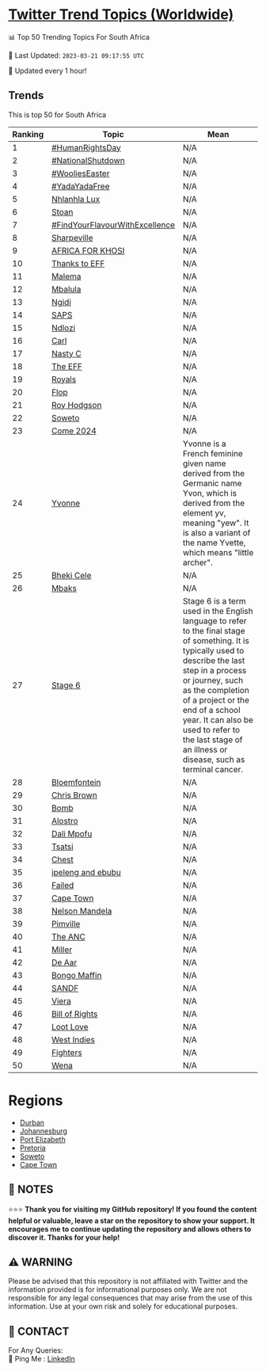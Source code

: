 [Twitter Trend Topics (Worldwide)](https://github.com/ErcinDedeoglu/Twitter-Trend-Topics)
==========


📊 Top 50 Trending Topics For South Africa

📆 Last Updated: `2023-03-21 09:17:55 UTC`

🔧 Updated every 1 hour!


## Trends

This is top 50 for South Africa

| Ranking | Topic | Mean |
| ------- | ------------ | ------------ |
| 1 | [#HumanRightsDay](http://twitter.com/search?q=%23HumanRightsDay) | N/A |
| 2 | [#NationalShutdown](http://twitter.com/search?q=%23NationalShutdown) | N/A |
| 3 | [#WooliesEaster](http://twitter.com/search?q=%23WooliesEaster) | N/A |
| 4 | [#YadaYadaFree](http://twitter.com/search?q=%23YadaYadaFree) | N/A |
| 5 | [Nhlanhla Lux](http://twitter.com/search?q=Nhlanhla+Lux) | N/A |
| 6 | [Stoan](http://twitter.com/search?q=Stoan) | N/A |
| 7 | [#FindYourFlavourWithExcellence](http://twitter.com/search?q=%23FindYourFlavourWithExcellence) | N/A |
| 8 | [Sharpeville](http://twitter.com/search?q=Sharpeville) | N/A |
| 9 | [AFRICA FOR KHOSI](http://twitter.com/search?q=AFRICA+FOR+KHOSI) | N/A |
| 10 | [Thanks to EFF](http://twitter.com/search?q=Thanks+to+EFF) | N/A |
| 11 | [Malema](http://twitter.com/search?q=Malema) | N/A |
| 12 | [Mbalula](http://twitter.com/search?q=Mbalula) | N/A |
| 13 | [Ngidi](http://twitter.com/search?q=Ngidi) | N/A |
| 14 | [SAPS](http://twitter.com/search?q=SAPS) | N/A |
| 15 | [Ndlozi](http://twitter.com/search?q=Ndlozi) | N/A |
| 16 | [Carl](http://twitter.com/search?q=Carl) | N/A |
| 17 | [Nasty C](http://twitter.com/search?q=Nasty+C) | N/A |
| 18 | [The EFF](http://twitter.com/search?q=The+EFF) | N/A |
| 19 | [Royals](http://twitter.com/search?q=Royals) | N/A |
| 20 | [Flop](http://twitter.com/search?q=Flop) | N/A |
| 21 | [Roy Hodgson](http://twitter.com/search?q=Roy+Hodgson) | N/A |
| 22 | [Soweto](http://twitter.com/search?q=Soweto) | N/A |
| 23 | [Come 2024](http://twitter.com/search?q=Come+2024) | N/A |
| 24 | [Yvonne](http://twitter.com/search?q=Yvonne) | Yvonne is a French feminine given name derived from the Germanic name Yvon, which is derived from the element yv, meaning "yew". It is also a variant of the name Yvette, which means "little archer". |
| 25 | [Bheki Cele](http://twitter.com/search?q=Bheki+Cele) | N/A |
| 26 | [Mbaks](http://twitter.com/search?q=Mbaks) | N/A |
| 27 | [Stage 6](http://twitter.com/search?q=Stage+6) | Stage 6 is a term used in the English language to refer to the final stage of something. It is typically used to describe the last step in a process or journey, such as the completion of a project or the end of a school year. It can also be used to refer to the last stage of an illness or disease, such as terminal cancer. |
| 28 | [Bloemfontein](http://twitter.com/search?q=Bloemfontein) | N/A |
| 29 | [Chris Brown](http://twitter.com/search?q=Chris+Brown) | N/A |
| 30 | [Bomb](http://twitter.com/search?q=Bomb) | N/A |
| 31 | [Alostro](http://twitter.com/search?q=Alostro) | N/A |
| 32 | [Dali Mpofu](http://twitter.com/search?q=Dali+Mpofu) | N/A |
| 33 | [Tsatsi](http://twitter.com/search?q=Tsatsi) | N/A |
| 34 | [Chest](http://twitter.com/search?q=Chest) | N/A |
| 35 | [ipeleng and ebubu](http://twitter.com/search?q=ipeleng+and+ebubu) | N/A |
| 36 | [Failed](http://twitter.com/search?q=Failed) | N/A |
| 37 | [Cape Town](http://twitter.com/search?q=Cape+Town) | N/A |
| 38 | [Nelson Mandela](http://twitter.com/search?q=Nelson+Mandela) | N/A |
| 39 | [Pimville](http://twitter.com/search?q=Pimville) | N/A |
| 40 | [The ANC](http://twitter.com/search?q=The+ANC) | N/A |
| 41 | [Miller](http://twitter.com/search?q=Miller) | N/A |
| 42 | [De Aar](http://twitter.com/search?q=De+Aar) | N/A |
| 43 | [Bongo Maffin](http://twitter.com/search?q=Bongo+Maffin) | N/A |
| 44 | [SANDF](http://twitter.com/search?q=SANDF) | N/A |
| 45 | [Viera](http://twitter.com/search?q=Viera) | N/A |
| 46 | [Bill of Rights](http://twitter.com/search?q=Bill+of+Rights) | N/A |
| 47 | [Loot Love](http://twitter.com/search?q=Loot+Love) | N/A |
| 48 | [West Indies](http://twitter.com/search?q=West+Indies) | N/A |
| 49 | [Fighters](http://twitter.com/search?q=Fighters) | N/A |
| 50 | [Wena](http://twitter.com/search?q=Wena) | N/A |



# Regions

* [Durban](</South Africa/Durban.md>)
* [Johannesburg](</South Africa/Johannesburg.md>)
* [Port Elizabeth](</South Africa/Port Elizabeth.md>)
* [Pretoria](</South Africa/Pretoria.md>)
* [Soweto](</South Africa/Soweto.md>)
* [Cape Town](</South Africa/Cape Town.md>)



## 📝 NOTES

⭐⭐⭐ **Thank you for visiting my GitHub repository! If you found the content helpful or valuable, leave a star on the repository to show your support. It encourages me to continue updating the repository and allows others to discover it. Thanks for your help!**


## ⚠️ WARNING

Please be advised that this repository is not affiliated with Twitter and the information provided is for informational purposes only. We are not responsible for any legal consequences that may arise from the use of this information. Use at your own risk and solely for educational purposes.


## 📨 CONTACT

 For Any Queries:  
            🏓 Ping Me : [LinkedIn](https://www.linkedin.com/in/ercindedeoglu/)
